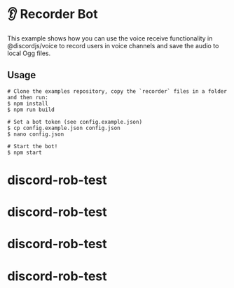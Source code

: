# 👂 Recorder Bot

This example shows how you can use the voice receive functionality in @discordjs/voice to record users in voice channels
and save the audio to local Ogg files.

## Usage

```sh-session
# Clone the examples repository, copy the `recorder` files in a folder and then run:
$ npm install
$ npm run build

# Set a bot token (see config.example.json)
$ cp config.example.json config.json
$ nano config.json

# Start the bot!
$ npm start
```
# discord-rob-test
# discord-rob-test
# discord-rob-test
# discord-rob-test
